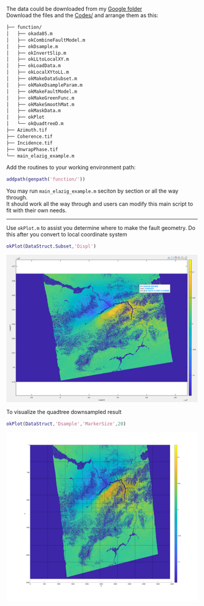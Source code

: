 The data could be downloaded from my [Google folder](https://drive.google.com/drive/folders/1XrQMD9pLxDESoMZopdGDDkvZHXZlDM0E?usp=sharing)   
Download the files and the [Codes/](https://github.com/LiChiehLin/Okada_Slip_Inversion/tree/main/Codes) and arrange them as this:

```bash
├── function/
│   ├── okada85.m
│   ├── okCombineFaultModel.m
│   ├── okDsample.m
│   ├── okInvertSlip.m
│   ├── okLLtoLocalXY.m
│   ├── okLoadData.m
│   ├── okLocalXYtoLL.m
│   ├── okMakeDataSubset.m
│   ├── okMakeDsampleParam.m
│   ├── okMakeFaultModel.m
│   ├── okMakeGreenFunc.m
│   ├── okMakeSmoothMat.m
│   ├── okMaskData.m
│   ├── okPlot
│   └── okQuadtreeD.m
├── Azimuth.tif
├── Coherence.tif
├── Incidence.tif
├── UnwrapPhase.tif
└── main_elazig_example.m
```

Add the routines to your working environment path:
```matlab
addpath(genpath('function/'))
```
You may run `main_elazig_example.m` seciton by section or all the way through.  
It should work all the way through and users can modify this main script to fit with their own needs.  

---
Use `okPlot.m` to assist you determine where to make the fault geometry. Do this after you convert to local coordinate system

```matlab
okPlot(DataStruct.Subset,'Displ')
```
![Example](https://github.com/LiChiehLin/Okada_Slip_Inversion/blob/665824cfa5cd65f14e2c4239acae3504818aaf7b/Figure/Displacement.png)

To visualize the quadtree downsampled result
```matlab
okPlot(DataStruct,'Dsample','MarkerSize',20)
```
![Example](https://github.com/LiChiehLin/Okada_Slip_Inversion/blob/665824cfa5cd65f14e2c4239acae3504818aaf7b/Figure/Quadtree.png)
